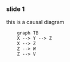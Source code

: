 ### slide 1

this is a causal diagram

``` mermaid
    graph TB
    X --> Y --> Z
    X --> Z
    Z --> W
    Z --> V
```
